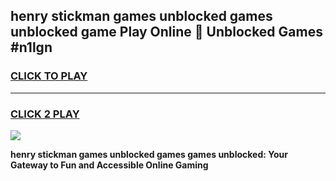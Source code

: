 
## henry stickman games unblocked games unblocked game Play Online 👋 Unblocked Games #n1lgn
<h3>
<a href="https://premium.freeplayer.one?title=henry_stickman_games_unblocked_games&ref=21F">CLICK TO PLAY</a></h3>
<hr>

<h3>
<a href="https://premium.freeplayer.one?title=henry_stickman_games_unblocked_games&ref=21F">CLICK 2 PLAY</a>
  
</h3>

<a href="https://premium.freeplayer.one?title=henry_stickman_games_unblocked_games&ref=21F/"><img src="https://clearcache.store/games.png"></a>


**henry stickman games unblocked games games unblocked: Your Gateway to Fun and Accessible Online Gaming**
